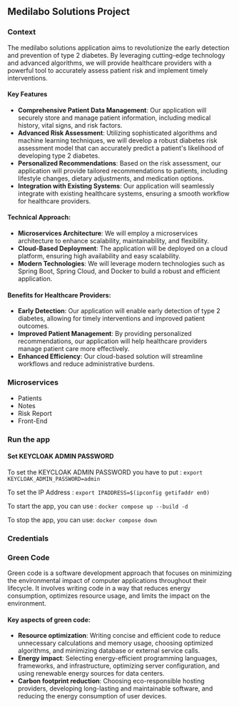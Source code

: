 Medilabo Solutions Project
---
### Context

The medilabo solutions application aims to revolutionize the early detection and prevention of type 2 diabetes. 
By leveraging cutting-edge technology and advanced algorithms, we will provide healthcare providers with a powerful tool to accurately assess patient risk and implement timely interventions.

#### Key Features 

- **Comprehensive Patient Data Management**: Our application will securely store and manage patient information, including medical history, vital signs, and risk factors.
- **Advanced Risk Assessment**: Utilizing sophisticated algorithms and machine learning techniques, we will develop a robust diabetes risk assessment model that can accurately predict a patient's likelihood of developing type 2 diabetes.
- **Personalized Recommendations**: Based on the risk assessment, our application will provide tailored recommendations to patients, including lifestyle changes, dietary adjustments, and medication options.
- **Integration with Existing Systems**: Our application will seamlessly integrate with existing healthcare systems, ensuring a smooth workflow for healthcare providers.

#### Technical Approach:

- **Microservices Architecture**: We will employ a microservices architecture to enhance scalability, maintainability, and flexibility.
- **Cloud-Based Deployment**: The application will be deployed on a cloud platform, ensuring high availability and easy scalability.
- **Modern Technologies**: We will leverage modern technologies such as Spring Boot, Spring Cloud, and Docker to build a robust and efficient application.

#### Benefits for Healthcare Providers:

- **Early Detection**: Our application will enable early detection of type 2 diabetes, allowing for timely interventions and improved patient outcomes.
- **Improved Patient Management**: By providing personalized recommendations, our application will help healthcare providers manage patient care more effectively.
- **Enhanced Efficiency**: Our cloud-based solution will streamline workflows and reduce administrative burdens.

### Microservices

- Patients
- Notes
- Risk Report
- Front-End

### Run the app

#### Set KEYCLOAK ADMIN PASSWORD

To set the KEYCLOAK ADMIN PASSWORD you have to put : `export KEYCLOAK_ADMIN_PASSWORD=admin`

To set the IP Address : `export IPADDRESS=$(ipconfig getifaddr en0)`

To start the app, you can use : `docker compose up --build -d`

To stop the app, you can use: `docker compose down`

### Credentials


### Green Code

Green code is a software development approach that focuses on minimizing the environmental impact of computer applications throughout their lifecycle. It involves writing code in a way that reduces energy consumption, optimizes resource usage, and limits the impact on the environment.

#### Key aspects of green code:

- **Resource optimization**: Writing concise and efficient code to reduce unnecessary calculations and memory usage, choosing optimized algorithms, and minimizing database or external service calls.
- **Energy impact**: Selecting energy-efficient programming languages, frameworks, and infrastructure, optimizing server configuration, and using renewable energy sources for data centers.
- **Carbon footprint reduction**: Choosing eco-responsible hosting providers, developing long-lasting and maintainable software, and reducing the energy consumption of user devices.
